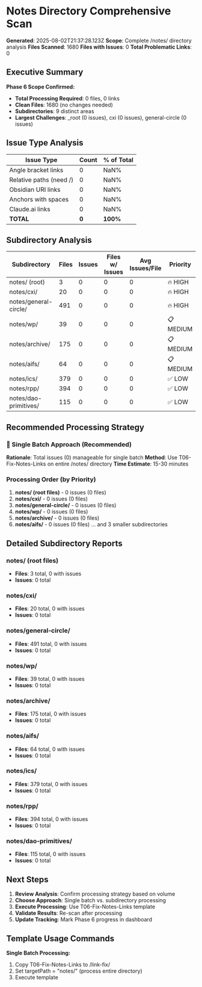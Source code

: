 # Notes Directory Comprehensive Scan

**Generated**: 2025-08-02T21:37:28.123Z
**Scope**: Complete /notes/ directory analysis
**Files Scanned**: 1680
**Files with Issues**: 0
**Total Problematic Links**: 0

## Executive Summary

**Phase 6 Scope Confirmed:**
- **Total Processing Required**: 0 files, 0 links
- **Clean Files**: 1680 (no changes needed)
- **Subdirectories**: 9 distinct areas
- **Largest Challenges**: _root (0 issues), cxi (0 issues), general-circle (0 issues)

## Issue Type Analysis

| Issue Type | Count | % of Total |
|------------|-------|-----------|
| Angle bracket links | 0 | NaN% |
| Relative paths (need /) | 0 | NaN% |
| Obsidian URI links | 0 | NaN% |
| Anchors with spaces | 0 | NaN% |
| Claude.ai links | 0 | NaN% |
| **TOTAL** | **0** | **100%** |

## Subdirectory Analysis

| Subdirectory | Files | Issues | Files w/ Issues | Avg Issues/File | Priority |
|--------------|-------|--------|-----------------|-----------------|----------|
| notes/ (root) | 3 | 0 | 0 | 0 | 🔥 HIGH |
| notes/cxi/ | 20 | 0 | 0 | 0 | 🔥 HIGH |
| notes/general-circle/ | 491 | 0 | 0 | 0 | 🔥 HIGH |
| notes/wp/ | 39 | 0 | 0 | 0 | 📋 MEDIUM |
| notes/archive/ | 175 | 0 | 0 | 0 | 📋 MEDIUM |
| notes/aifs/ | 64 | 0 | 0 | 0 | 📋 MEDIUM |
| notes/ics/ | 379 | 0 | 0 | 0 | ✅ LOW |
| notes/rpp/ | 394 | 0 | 0 | 0 | ✅ LOW |
| notes/dao-primitives/ | 115 | 0 | 0 | 0 | ✅ LOW |

## Recommended Processing Strategy

### 🚀 Single Batch Approach (Recommended)
**Rationale**: Total issues (0) manageable for single batch
**Method**: Use T06-Fix-Notes-Links on entire /notes/ directory
**Time Estimate**: 15-30 minutes

### Processing Order (by Priority)

1. **notes/ (root files)** - 0 issues (0 files)
2. **notes/cxi/** - 0 issues (0 files)
3. **notes/general-circle/** - 0 issues (0 files)
4. **notes/wp/** - 0 issues (0 files)
5. **notes/archive/** - 0 issues (0 files)
6. **notes/aifs/** - 0 issues (0 files)
... and 3 smaller subdirectories

## Detailed Subdirectory Reports

### notes/ (root files)
- **Files**: 3 total, 0 with issues
- **Issues**: 0 total

### notes/cxi/
- **Files**: 20 total, 0 with issues
- **Issues**: 0 total

### notes/general-circle/
- **Files**: 491 total, 0 with issues
- **Issues**: 0 total

### notes/wp/
- **Files**: 39 total, 0 with issues
- **Issues**: 0 total

### notes/archive/
- **Files**: 175 total, 0 with issues
- **Issues**: 0 total

### notes/aifs/
- **Files**: 64 total, 0 with issues
- **Issues**: 0 total

### notes/ics/
- **Files**: 379 total, 0 with issues
- **Issues**: 0 total

### notes/rpp/
- **Files**: 394 total, 0 with issues
- **Issues**: 0 total

### notes/dao-primitives/
- **Files**: 115 total, 0 with issues
- **Issues**: 0 total

## Next Steps

1. **Review Analysis**: Confirm processing strategy based on volume
2. **Choose Approach**: Single batch vs. subdirectory processing
3. **Execute Processing**: Use T06-Fix-Notes-Links template
4. **Validate Results**: Re-scan after processing
5. **Update Tracking**: Mark Phase 6 progress in dashboard

## Template Usage Commands

**Single Batch Processing:**
1. Copy T06-Fix-Notes-Links to /link-fix/
2. Set targetPath = "notes/" (process entire directory)
3. Execute template

